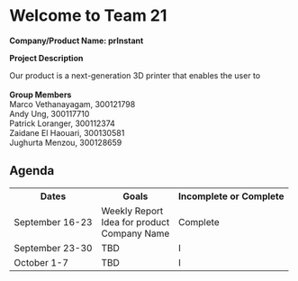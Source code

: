 <h1>Welcome to Team 21</h1>

<strong>Company/Product Name: prInstant</strong>

<strong>Project Description</strong>
<p>Our product is a next-generation 3D printer that enables the user to<br><br><b>Group Members</b><br>Marco Vethanayagam, 300121798<br>Andy Ung, 300117710<br>Patrick Loranger, 300112374<br>Zaidane El Haouari, 300130581<br>Jughurta Menzou, 300128659<p>
<h2>Agenda</h2>
<table style="width:100%">
  <tr>
    <th><strong><b>Dates</b></strong></th>
    <th><strong>Goals</strong></th>
    <th><strong>Incomplete or Complete</strong></th>
  </tr>
  <tr>
    <td>September 16-23</td>
    <td>Weekly Report<br>Idea for product<br>Company Name</td>
    <td>Complete</td>
  </tr>
  <tr>
    <td>September 23-30</td>
    <td>TBD</td>
    <td>I</td>
  </tr>
  <tr>
    <td>October 1-7</td>
    <td>TBD</td>
    <td>I</td>
  </tr>
</table>

